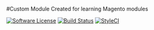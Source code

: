 #Custom Module Created for learning Magento modules

 [![Software License](https://img.shields.io/badge/license-MIT-brightgreen.svg?style=flat-square)](LICENSE.md)
 [![Build Status](https://img.shields.io/travis/spatie/laravel-tags/master.svg?style=flat-square)](https://travis-ci.org/spatie/laravel-tags)
 [![StyleCI](https://styleci.io/repos/115702977/shield?branch=master)](https://styleci.io/repos/115702977)
